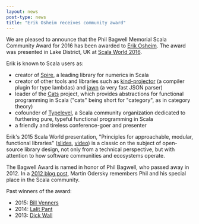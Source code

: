 ```yaml
---
layout: news
post-type: news
title: "Erik Osheim receives community award"
---
```

We are pleased to announce that the Phil Bagwell Memorial Scala Community Award for 2016 has been awarded to [Erik Osheim](https://twitter.com/d6).  The award was presented in Lake District, UK at [Scala World 2016](https://scala.world).

Erik is known to Scala users as:

* creator of [Spire](https://github.com/non/spire), a leading library for numerics in Scala
* creator of other tools and libraries such as [kind-projector](https://github.com/non/kind-projector) (a compiler plugin for type lambdas) and [jawn](https://github.com/non/jawn/) (a very fast JSON parser)
* leader of the [Cats](https://github.com/typelevel/cats) project, which provides abstractions for functional programming in Scala ("cats" being short for "category", as in category theory)
* cofounder of [Typelevel](http://typelevel.org), a Scala community organization dedicated to furthering pure, typeful functional programming in Scala
* a friendly and tireless conference-goer and presenter

Erik's 2015 Scala World presentation, "Principles for approachable,
modular, functional libraries"
([slides](http://plastic-idolatry.com/erik/sw2015-inv.pdf),
[video](https://www.youtube.com/watch?v=iKyIKozv8a8)) is a classic on
the subject of open-source library design, not only from a technical
perspective, but with attention to how software communities and
ecosystems operate.

The Bagwell Award is named in honor of Phil Bagwell, who passed away in 2012.  In a [2012 blog post](https://www.typesafe.com/blog/rip-phil-bagwell), Martin Odersky remembers Phil and his special place in the Scala community.

Past winners of the award:

* 2015: [Bill Venners](http://scala-lang.org/news/2015/06/25/bagwell-award-2015.html)
* 2014: [Lalit Pant](https://kojoenv.wordpress.com/2014/09/27/phil-bagwell-award/)
* 2013: [Dick Wall](https://twitter.com/dickwall)

